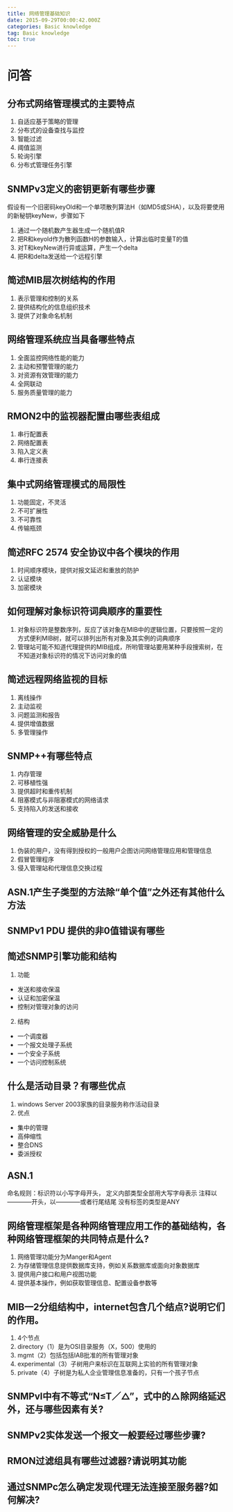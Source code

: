 ```yaml
---
title: 网络管理基础知识
date: 2015-09-29T00:00:42.000Z
categories: Basic knowledge
tag: Basic knowledge
toc: true
---
```


# 问答
## 分布式网络管理模式的主要特点
1. 自适应基于策略的管理
2. 分布式的设备查找与监控
3. 智能过滤
4. 阈值监测
5. 轮询引擎
6. 分布式管理任务引擎
## SNMPv3定义的密钥更新有哪些步骤
假设有一个旧密码keyOld和一个单项散列算法H（如MD5或SHA），以及将要使用的新秘钥keyNew，步骤如下
1. 通过一个随机数产生器生成一个随机值R
2. 把R和keyold作为散列函数H的参数输入，计算出临时变量T的值
3. 对T和keyNew进行异或运算，产生一个delta
4. 把R和delta发送给一个远程引擎
## 简述MIB层次树结构的作用
1. 表示管理和控制的关系
2. 提供结构化的信息组织技术
3. 提供了对象命名机制
## 网络管理系统应当具备哪些特点
1. 全面监控网络性能的能力
2. 主动和预警管理的能力
3. 对资源有效管理的能力
4. 全网联动
5. 服务质量管理的能力
## RMON2中的监视器配置由哪些表组成
1. 串行配置表
2. 网络配置表
3. 陷入定义表
4. 串行连接表

## 集中式网络管理模式的局限性
1. 功能固定，不灵活
2. 不可扩展性
3. 不可靠性
4. 传输瓶颈
## 简述RFC 2574 安全协议中各个模块的作用
1. 时间顺序模块，提供对报文延迟和重放的防护
2. 认证模块
3. 加密模块
## 如何理解对象标识符词典顺序的重要性
1. 对象标识符是整数序列，反应了该对象在MIB中的逻辑位置，只要按照一定的方式便利MIB树，就可以排列出所有对象及其实例的词典顺序
2. 管理站可能不知道代理提供的MIB组成，所哟管理站要用某种手段搜索树，在不知道对象标识符的情况下访问对象的值
## 简述远程网络监视的目标
1. 离线操作
2. 主动监视
3. 问题监测和报告
4. 提供增值数据
5. 多管理操作

## SNMP++有哪些特点
1. 内存管理
2. 可移植性强
3. 提供超时和重传机制
4. 阻塞模式与非阻塞模式的网络请求
5. 支持陷入的发送和接收

## 网络管理的安全威胁是什么
1. 伪装的用户，没有得到授权的一般用户企图访问网络管理应用和管理信息
2. 假冒管理程序
3. 侵入管理站和代理信息交换过程
## ASN.1产生子类型的方法除“单个值”之外还有其他什么方法
## SNMPv1 PDU 提供的非0值错误有哪些

## 简述SNMP引擎功能和结构
1. 功能
  - 发送和接收保温
  - 认证和加密保温
  - 控制对管理对象的访问
2. 结构
  - 一个调度器
  - 一个报文处理子系统
  - 一个安全子系统
  - 一个访问控制系统
## 什么是活动目录？有哪些优点
1. windows Server 2003家族的目录服务称作活动目录
2. 优点
  - 集中的管理
  - 高伸缩性
  - 整合DNS
  - 委派授权
## ASN.1
命名规则：标识符以小写字母开头，
定义内部类型全部用大写字母表示
注释以————开头，以————或者行尾结尾
没有标签的类型是ANY

## 网络管理框架是各种网络管理应用工作的基础结构，各种网络管理框架的共同特点是什么?
1. 网络管理功能分为Manger和Agent
2. 为存储管理信息提供数据库支持，例如关系数据库或面向对象数据库
3. 提供用户接口和用户视图功能
4. 提供基本操作，例如获取管理信息、配置设备参数等
## MIB一2分组结构中，internet包含几个结点?说明它们的作用。
1. 4个节点
2. directory（1）是为OSI目录服务（X，500）使用的
3. mgmt（2）包括包括IAB批准的所有管理对象
4. experimental（3）子树用户来标识在互联网上实验的所有管理对象
5. private（4）子树是为私人企业管理信息准备的，只有一个孩子节点


## SNMPvl中有不等式“N≤T／△”，式中的△除网络延迟外，还与哪些因素有关?
## SNMPv2实体发送一个报文一般要经过哪些步骤?
## RMON过滤组具有哪些过滤器?请说明其功能
## 通过SNMPc怎么确定发现代理无法连接至服务器?如何解决?
